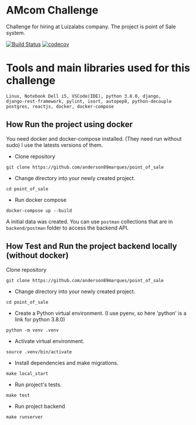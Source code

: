 # AMcom Challenge 
Challenge for hiring at Luizalabs company.
The project is point of Sale system.

[![Build Status](https://travis-ci.org/anderson89marques/wttdv3.svg?branch=master)](https://travis-ci.org/anderson89marques/point_of_sale)
[![codecov](https://codecov.io/gh/anderson89marques/point_of_sale/branch/master/graph/badge.svg)](https://codecov.io/gh/anderson89marques/point_of_sale)

# Tools and main libraries used for this challenge

```
Linux, Notebook Dell i5, VSCode(IDE), python 3.8.0, django, 
django-rest-framework, pylint, isort, autopep8, python-decouple
postgres, reactjs, docker, docker-compose
```

## How Run the project using docker
You need docker and docker-compose installed. (They need run without sudo)
I use the latests versions of them.  

- Clone repository
```console
git clone https://github.com/anderson89marques/point_of_sale
```

- Change directory into your newly created project.
```console
cd point_of_sale
```

- Run docker compose
```console
docker-compose up --build
```

A initial data was created.
You can use `postman` collections that are in `backend/postman` folder to access the backend API.

## How Test and Run the project backend locally (without docker)

 Clone repository
```console
git clone https://github.com/anderson89marques/point_of_sale
```

- Change directory into your newly created project.
```console
cd point_of_sale
```

- Create a Python virtual environment. (I use pyenv, so here 'python' is a link for python 3.8.0)
```console
python -m venv .venv
```

- Activate virtual environment.
```console
source .venv/bin/activate
```

- Install dependencies and make migrations. 
```console
make local_start
```

- Run project's tests.
```console
make test
```

- Run project backend
```console
make runserver
```